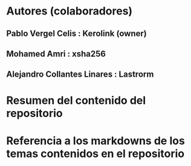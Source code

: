 # Autores (colaboradores)
## Pablo Vergel Celis : Kerolink (owner)
## Mohamed Amri : xsha256
## Alejandro Collantes Linares : Lastrorm

# Resumen del contenido del repositorio

# Referencia a los markdowns de los temas contenidos en el repositorio

